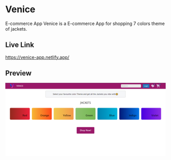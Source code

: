 # Venice
E-commerce App
Venice is a E-commerce App for shopping 7 colors theme of jackets.

## Live Link
https://venice-app.netlify.app/

## Preview
![Desktop View](Images/desktop-preview.PNG)
